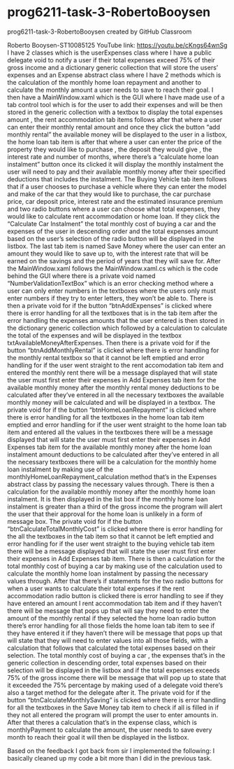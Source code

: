 # prog6211-task-3-RobertoBooysen
prog6211-task-3-RobertoBooysen created by GitHub Classroom

Roberto Booysen-ST10085125
YouTube link: https://youtu.be/cKngs64wnSg
I have 2 classes which is the userExpenses class where I have a public delegate void to notify a user if their total expenses exceed 75% of their gross income and a 
dictionary generic collection that will store the users’ expenses and an Expense abstract class where I have 2 methods which is the calculation of the monthly home loan 
repayment and another to calculate the monthly amount a user needs to save to reach their goal. I then have a MainWindow.xaml which is the GUI where I have made use of a 
tab control tool which is for the user to add their expenses and will be then stored in the generic collection with a textbox to display the total expenses amount , the 
rent accommodation tab items follows after that where a user can enter their monthly rental amount and once they click the button “add monthly rental” the available money
will be displayed to the user in a listbox, the home loan tab item is after that where a user can enter the price of the property they would like to purchase , the 
deposit they would give , the interest rate and number of months, where there’s a “calculate home loan instalment” button once its clicked it will display the monthly 
instalment the user will need to pay and their available monthly money after their specified deductions that includes the instalment. The Buying Vehicle tab item follows
that if a user chooses to purchase a vehicle where they can enter the model and make of the car that they would like to purchase, the car purchase price, car deposit 
price, interest rate and the estimated insurance premium and two radio buttons where a user can choose what total expenses, they would like to calculate rent accommodation
or home loan. If they click the “Calculate Car Instalment” the total monthly cost of buying a car and the expenses of the user in descending order and the total expenses 
amount based on the user’s selection of the radio button will be displayed in the listbox. The last tab item is named Save Money where the user can enter an amount they 
would like to save up to, with the interest rate that will be earned on the savings and the period of years that they will save for. After the MainWindow.xaml follows 
the MainWindow.xaml.cs which is the code behind the GUI where there is a private void named “NumberValidationTextBox” which is an error checking method where a user can 
only enter numbers in the textboxes where the users only must enter numbers if they try to enter letters, they won’t be able to. There is then a private void for if the
button “btnAddExpenses” is clicked where there is error handling for all the textboxes that is in the tab item after the error handling the expenses amounts that the 
user entered is then stored in the dictionary generic collection which followed by a calculation to calculate the total of the expenses and will be displayed in the 
textbox txtAvailableMoneyAfterExpenses. Then there is a private void for if the button “btnAddMonthlyRental” is clicked where there is error handling for the monthly 
rental textbox so that it cannot be left emptied and error handling for if the user went straight to the rent accomodation tab item and entered the monthly rent there 
will be a message displayed that will state the user must first enter their expenses in Add Expenses tab item for the available monthly money after the monthly rental 
money deductions to be calculated after they’ve entered in all the necessary textboxes the available monthly money will be calculated and will be displayed in a textbox. 
The private void for if the button “btnHomeLoanRepayment” is clicked where there is error handling for all the textboxes in the home loan tab item emptied and error 
handling for if the user went straight to the home loan tab item and entered all the values in the textboxes there will be a message displayed that will state the user 
must first enter their expenses in Add Expenses tab item for the available monthly money after the home loan instalment amount deductions to be calculated after they’ve 
entered in all the necessary textboxes there will be a calculation for the monthly home loan instalment by making use of the monthlyHomeLoanRepayment_calculation method 
that’s in the Expenses abstract class by passing the necessary values through. There is then a calculation for the available monthly money after the monthly home loan 
instalment. It is then displayed in the list box if the monthly home loan instalment is greater than a third of the gross income the program will alert the user that 
their approval for the home loan is unlikely in a form of message box. The private void for if the button “btnCalculateTotalMonthlyCost” is clicked where there is 
error handling for the all the textboxes in the tab item so that it cannot be left emptied and error handling for if the user went straight to the buying vehicle tab 
item there will be a message displayed that will state the user must first enter their expenses in Add Expenses tab item. There is then a calculation for the total 
monthly cost of buying a car by making use of the calculation used to calculate the monthly home loan instalment by passing the necessary values through. After that 
there’s if statements for the two radio buttons for when a user wants to calculate their total expenses if the rent accommodation radio button is clicked there is 
error handling to see if they have entered an amount I rent accommodation tab item and if they haven’t there will be message that pops up that will say they need to 
enter the amount of the monthly rental if they selected the home loan radio button there’s error handling for all those fields the home loan tab item to see if they 
have entered it if they haven’t there will be message that pops up that will state that they will need to enter values into all those fields, with a calculation that 
follows that calculated the total expenses based on their selection. The total monthly cost of buying a car , the expenses that’s in the generic collection in
descending order, total expenses based on their selection will be displayed in the listbox and if the total expenses exceeds 75% of the gross income there will be
message that will pop up to state that it exceeded the 75% percentage by making used of a delegate void there’s also a target method for the delegate after it. The 
private void for if the button “btnCalculateMonthlySaving” is clicked where there is error handling for all the textboxes in the Save Money tab item to check if all 
is filled in if they not all entered the program will prompt the user to enter amounts in. After that theres a calculation that’s in the expense class, which is 
monthlyPayment to calculate the amount, the user needs to save every month to reach their goal it will then be displayed in the listbox.

Based on the feedback I got back from sir I implemented the following:
I basically cleaned up my code a bit more than I did in the previous task.

